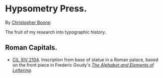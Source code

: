 # Hypsometry Press.

By [Christopher Boone][Hypsometry].

The fruit of my research into typographic history.


## Roman Capitals.

- [CIL XIV 2104][Github CIL XIV 2104]. Inscription from base of statue in a Roman palace, based on the front piece in Frederic Goudy's [_The Alphabet and Elements of Lettering_][Alphabet].


[Hypsometry]: http://hypsometry.com/ "Go to hypsometry.com."
[Alphabet]: http://books.google.com/books?id=99nZAAAAMAAJ "Read about *The Alphabet and Elements of Lettering* on Google Books."
[Github CIL XIV 2104]: http://github.com/cboone/hpm-press-roman-capitals/tree/master/cil-xiv-2104/
